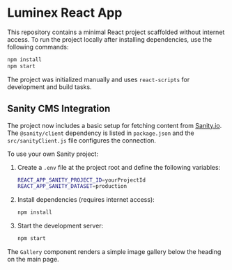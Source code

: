 # Luminex React App

This repository contains a minimal React project scaffolded without internet access. To run the project locally after installing dependencies, use the following commands:

```bash
npm install
npm start
```

The project was initialized manually and uses `react-scripts` for development and build tasks.

## Sanity CMS Integration

The project now includes a basic setup for fetching content from
[Sanity.io](https://www.sanity.io). The `@sanity/client` dependency is listed in
`package.json` and the `src/sanityClient.js` file configures the connection.

To use your own Sanity project:

1. Create a `.env` file at the project root and define the following variables:

   ```bash
   REACT_APP_SANITY_PROJECT_ID=yourProjectId
   REACT_APP_SANITY_DATASET=production
   ```

2. Install dependencies (requires internet access):

   ```bash
   npm install
   ```

3. Start the development server:

   ```bash
   npm start
   ```

The `Gallery` component renders a simple image gallery below the heading on the
main page.
